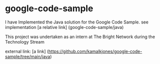 # google-code-sample
I have Implemented the Java solution for the Google Code Sample. 
see implementation [a relative link] (google-code-sample/java)

This project was undertaken as an intern at The Bright Network during the Technology Stream


external link: [a link] (https://github.com/kamalkjones/google-code-sample/tree/main/java)
